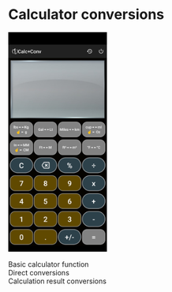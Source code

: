 # **Calculator conversions**
<img src="CalcConv.png" width="200" />  

Basic calculator function  
Direct conversions  
Calculation result conversions  
